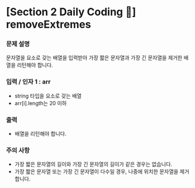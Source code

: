 # [Section 2 Daily Coding 🌟] removeExtremes

### 문제 설명

<p>문자열을 요소로 갖는 배열을 입력받아 가장 짧은 문자열과 가장 긴 문자열을 제거한 배열을 리턴해야 합니다.</p>

### 입력 / 인자 1 : arr

 <ul>
    <li>string 타입을 요소로 갖는 배열</li>
    <li>arr[i].length는 20 이하</li>
 </ul>

### 출력

 <ul>
    <li>배열을 리턴해야 합니다.</li>
 </ul>

### 주의 사항

 <ul>
    <li>가장 짧은 문자열의 길이와 가장 긴 문자열의 길이가 같은 경우는 없습니다.</li>
    <li>가장 짧은 문자열 또는 가장 긴 문자열이 다수일 경우, 나중에 위치한 문자열을 제거합니다.</li>
 </ul>

